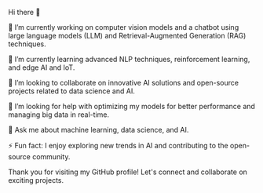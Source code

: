 Hi there 👋

🔭 I’m currently working on computer vision models and a chatbot using large language models (LLM) and Retrieval-Augmented Generation (RAG) techniques.

🌱 I’m currently learning advanced NLP techniques, reinforcement learning, and edge AI and IoT.

👯 I’m looking to collaborate on innovative AI solutions and open-source projects related to data science and AI.

🤔 I’m looking for help with optimizing my models for better performance and managing big data in real-time.

💬 Ask me about machine learning, data science, and AI.

⚡ Fun fact: I enjoy exploring new trends in AI and contributing to the open-source community.

Thank you for visiting my GitHub profile! Let's connect and collaborate on exciting projects.
